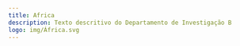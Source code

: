 ```yaml
---
title: Africa
description: Texto descritivo do Departamento de Investigação B
logo: img/África.svg
---
```


